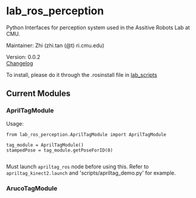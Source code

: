 # lab_ros_perception

Python Interfaces for perception system used in the Assitive Robots Lab at CMU.

Maintainer: Zhi (zhi.tan (@t) ri.cmu.edu)

Version: 0.0.2  
[Changelog](changelog.md)

To install, please do it through the .rosinstall file in [lab_scripts](https://github.com/CMU-ARM/lab_scripts)


## Current Modules

### AprilTagModule
Usage:
```
from lab_ros_perception.AprilTagModule import AprilTagModule

tag_module = AprilTagModule()
stampedPose = tag_module.getPoseForID(0)
	
```
Must launch `apriltag_ros` node before using this. Refer to `apriltag_kinect2.launch` and 'scripts/apriltag_demo.py' for example.

### ArucoTagModule